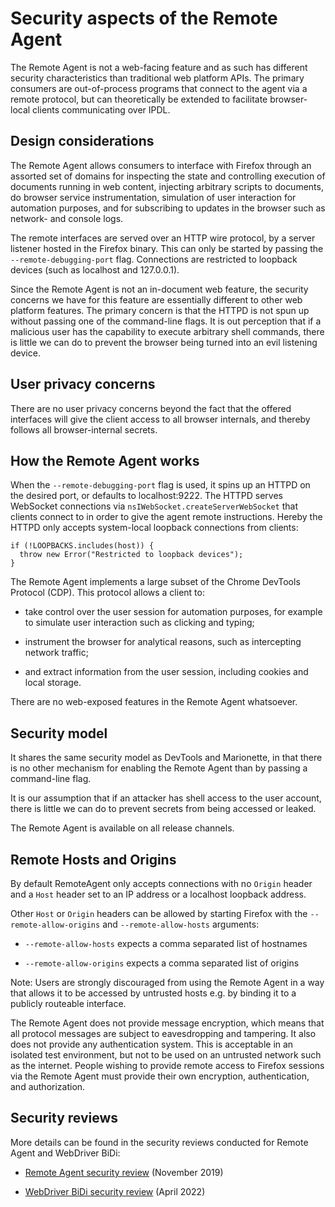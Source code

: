 Security aspects of the Remote Agent
====================================

The Remote Agent is not a web-facing feature and as such has different
security characteristics than traditional web platform APIs.  The
primary consumers are out-of-process programs that connect to the
agent via a remote protocol, but can theoretically be extended to
facilitate browser-local clients communicating over IPDL.

Design considerations
---------------------

The Remote Agent allows consumers to interface with Firefox through
an assorted set of domains for inspecting the state and controlling
execution of documents running in web content, injecting arbitrary
scripts to documents, do browser service instrumentation, simulation
of user interaction for automation purposes, and for subscribing
to updates in the browser such as network- and console logs.

The remote interfaces are served over an HTTP wire protocol, by a
server listener hosted in the Firefox binary.  This can only be
started by passing the `--remote-debugging-port`
flag.  Connections are restricted to loopback devices
(such as localhost and 127.0.0.1).

Since the Remote Agent is not an in-document web feature, the
security concerns we have for this feature are essentially different
to other web platform features.  The primary concern is that the
HTTPD is not spun up without passing one of the command-line flags.
It is out perception that if a malicious user has the capability
to execute arbitrary shell commands, there is little we can do to
prevent the browser being turned into an evil listening device.

User privacy concerns
---------------------

There are no user privacy concerns beyond the fact that the offered
interfaces will give the client access to all browser internals,
and thereby follows all browser-internal secrets.

How the Remote Agent works
--------------------------

When the `--remote-debugging-port` flag is used,
it spins up an HTTPD on the desired port, or defaults to
localhost:9222.  The HTTPD serves WebSocket connections via
`nsIWebSocket.createServerWebSocket` that clients connect to in
order to give the agent remote instructions. Hereby the HTTPD only
accepts system-local loopback connections from clients:

    if (!LOOPBACKS.includes(host)) {
      throw new Error("Restricted to loopback devices");
    }

The Remote Agent implements a large subset of the Chrome DevTools
Protocol (CDP).  This protocol allows a client to:

- take control over the user session for automation purposes, for
  example to simulate user interaction such as clicking and typing;

- instrument the browser for analytical reasons, such as intercepting
  network traffic;

- and extract information from the user session, including cookies
  and local storage.

There are no web-exposed features in the Remote Agent whatsoever.

Security model
--------------

It shares the same security model as DevTools and Marionette, in
that there is no other mechanism for enabling the Remote Agent than
by passing a command-line flag.

It is our assumption that if an attacker has shell access to the
user account, there is little we can do to prevent secrets from
being accessed or leaked.

The Remote Agent is available on all release channels.

Remote Hosts and Origins
------------------------

By default RemoteAgent only accepts connections with no `Origin` header and a
`Host` header set to an IP address or a localhost loopback address.

Other `Host` or `Origin` headers can be allowed by starting Firefox with the
`--remote-allow-origins` and `--remote-allow-hosts` arguments:

- `--remote-allow-hosts` expects a comma separated list of hostnames

- `--remote-allow-origins` expects a comma separated list of origins

Note: Users are strongly discouraged from using the Remote Agent in a way that
allows it to be accessed by untrusted hosts e.g. by binding it to a publicly
routeable interface.

The Remote Agent does not provide message encryption, which means that all
protocol messages are subject to eavesdropping and tampering. It also does not
provide any authentication system. This is acceptable in an isolated test
environment, but not to be used on an untrusted network such as the internet.
People wishing to provide remote access to Firefox sessions via the Remote Agent
must provide their own encryption, authentication, and authorization.

Security reviews
----------------

More details can be found in the security reviews conducted for Remote Agent and
WebDriver BiDi:

- [Remote Agent security review] (November 2019)

- [WebDriver BiDi security review] (April 2022)

[Remote Agent security review]: https://bugzilla.mozilla.org/show_bug.cgi?id=1542229
[WebDriver BiDi security review]: https://bugzilla.mozilla.org/show_bug.cgi?id=1753997
